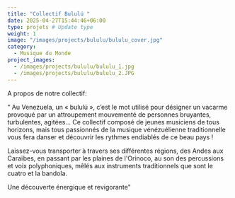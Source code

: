 ```yaml
---
title: "Collectif Bululú "
date: 2025-04-27T15:44:46+06:00
type: projets # Update type
weight: 1
image: "/images/projects/bululu/bululu_cover.jpg"
category:
  - Musique du Monde
project_images:
  - /images/projects/bululu/bululu_1.jpg
  - /images/projects/bululu/bululu_2.JPG
---
```


A propos de notre collectif:

“ Au Venezuela, un « bululú », c’est le mot utilisé pour désigner un vacarme provoqué par un attroupement mouvementé de personnes bruyantes, turbulentes, agitées...  Ce collectif composé de jeunes musiciens de tous horizons, mais tous passionnés de la musique vénézuélienne traditionnelle vous fera danser et découvrir les rythmes endiablés de ce beau pays !

Laissez-vous transporter à travers ses différentes régions, des Andes aux Caraïbes, en passant par les plaines de l'Orinoco, au son des percussions et voix polyphoniques, mêlés aux instruments traditionnels  que sont le cuatro et la bandola. 

Une découverte énergique et revigorante"